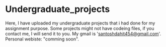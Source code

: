 # Undergraduate_projects
Here, I have uploaded my undergraduate projects that i had done for my assignment purpose.
Some projects might not have codeing files, if you contact me, I will send it to you.
My gmail is 'santoshdahit454@gmail.com'.
Personal webiste: "comming soon".
